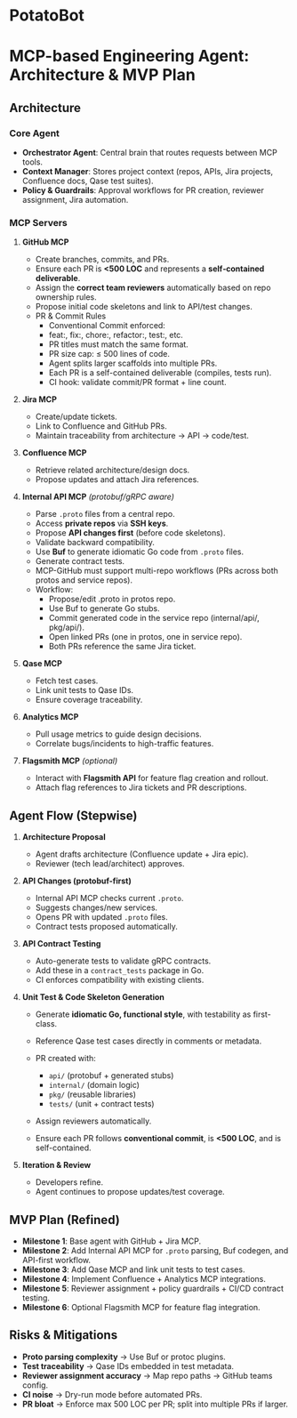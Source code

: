 # PotatoBot


# MCP-based Engineering Agent: Architecture & MVP Plan

## Architecture

### Core Agent

* **Orchestrator Agent**: Central brain that routes requests between MCP tools.
* **Context Manager**: Stores project context (repos, APIs, Jira projects, Confluence docs, Qase test suites).
* **Policy & Guardrails**: Approval workflows for PR creation, reviewer assignment, Jira automation.

### MCP Servers

1. **GitHub MCP**

   * Create branches, commits, and PRs.
   * Ensure each PR is **<500 LOC** and represents a **self‑contained deliverable**.
   * Assign the **correct team reviewers** automatically based on repo ownership rules.
   * Propose initial code skeletons and link to API/test changes.
   * PR & Commit Rules
      - Conventional Commit enforced:
      - feat:, fix:, chore:, refactor:, test:, etc.
      - PR titles must match the same format.
      - PR size cap: ≤ 500 lines of code.
      - Agent splits larger scaffolds into multiple PRs.
      - Each PR is a self-contained deliverable (compiles, tests run).
      - CI hook: validate commit/PR format + line count.

2. **Jira MCP**

   * Create/update tickets.
   * Link to Confluence and GitHub PRs.
   * Maintain traceability from architecture → API → code/test.

3. **Confluence MCP**

   * Retrieve related architecture/design docs.
   * Propose updates and attach Jira references.

4. **Internal API MCP** *(protobuf/gRPC aware)*

   * Parse `.proto` files from a central repo.
   * Access **private repos** via **SSH keys**.
   * Propose **API changes first** (before code skeletons).
   * Validate backward compatibility.
   * Use **Buf** to generate idiomatic Go code from `.proto` files.
   * Generate contract tests.
   * MCP-GitHub must support multi-repo workflows (PRs across both protos and service repos).
   * Workflow:
      - Propose/edit .proto in protos repo.
      - Use Buf to generate Go stubs.
      - Commit generated code in the service repo (internal/api/, pkg/api/).
      - Open linked PRs (one in protos, one in service repo).
      - Both PRs reference the same Jira ticket.

5. **Qase MCP**

   * Fetch test cases.
   * Link unit tests to Qase IDs.
   * Ensure coverage traceability.

6. **Analytics MCP**

   * Pull usage metrics to guide design decisions.
   * Correlate bugs/incidents to high-traffic features.

7. **Flagsmith MCP** *(optional)*

   * Interact with **Flagsmith API** for feature flag creation and rollout.
   * Attach flag references to Jira tickets and PR descriptions.

## Agent Flow (Stepwise)

1. **Architecture Proposal**

   * Agent drafts architecture (Confluence update + Jira epic).
   * Reviewer (tech lead/architect) approves.

2. **API Changes (protobuf-first)**

   * Internal API MCP checks current `.proto`.
   * Suggests changes/new services.
   * Opens PR with updated `.proto` files.
   * Contract tests proposed automatically.

3. **API Contract Testing**

   * Auto-generate tests to validate gRPC contracts.
   * Add these in a `contract_tests` package in Go.
   * CI enforces compatibility with existing clients.

4. **Unit Test & Code Skeleton Generation**

   * Generate **idiomatic Go, functional style**, with testability as first-class.
   * Reference Qase test cases directly in comments or metadata.
   * PR created with:

     * `api/` (protobuf + generated stubs)
     * `internal/` (domain logic)
     * `pkg/` (reusable libraries)
     * `tests/` (unit + contract tests)
   * Assign reviewers automatically.
   * Ensure each PR follows **conventional commit**, is **<500 LOC**, and is self-contained.

5. **Iteration & Review**

   * Developers refine.
   * Agent continues to propose updates/test coverage.

## MVP Plan (Refined)

* **Milestone 1**: Base agent with GitHub + Jira MCP.
* **Milestone 2**: Add Internal API MCP for `.proto` parsing, Buf codegen, and API-first workflow.
* **Milestone 3**: Add Qase MCP and link unit tests to test cases.
* **Milestone 4**: Implement Confluence + Analytics MCP integrations.
* **Milestone 5**: Reviewer assignment + policy guardrails + CI/CD contract testing.
* **Milestone 6**: Optional Flagsmith MCP for feature flag integration.

## Risks & Mitigations

* **Proto parsing complexity** → Use Buf or protoc plugins.
* **Test traceability** → Qase IDs embedded in test metadata.
* **Reviewer assignment accuracy** → Map repo paths → GitHub teams config.
* **CI noise** → Dry-run mode before automated PRs.
* **PR bloat** → Enforce max 500 LOC per PR; split into multiple PRs if larger.
